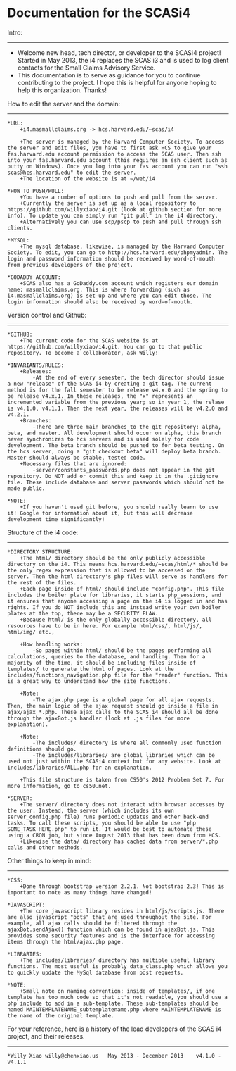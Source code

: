 Documentation for the SCASi4
=====

Intro: 
_____
* Welcome new head, tech director, or developer to the SCASi4 project! Started in May 2013, the i4 replaces the SCAS i3 and is used to log client contacts for the Small Claims Advisory Service. 
* This documentation is to serve as guidance for you to continue contributing to the project. I hope this is helpful for anyone hoping to help this organization. Thanks!

How to edit the server and the domain:
_____
	*URL: 
		+i4.masmallclaims.org -> hcs.harvard.edu/~scas/i4
	
		+The server is managed by the Harvard Computer Society. To access the server and edit files, you have to first ask HCS to give your fas.harvard.edu account permission to access the SCAS user. Then ssh into your fas.harvard.edu account (this requires an ssh client such as putty on Windows). Once you log into your fas account you can run "ssh scas@hcs.harvard.edu" to edit the server. 
		+The location of the website is at ~/web/i4

	*HOW TO PUSH/PULL: 
		+You have a number of options to push and pull from the server. 
		+Currently the server is set up as a local repository to https://github.com/willyxiao/i4.git (look at github section for more info). To update you can simply run "git pull" in the i4 directory. 
		+Alternatively you can use scp/pscp to push and pull through ssh clients. 

	*MYSQL: 
		+The mysql database, likewise, is managed by the Harvard Computer Society. To edit, you can go to http://hcs.harvard.edu/phpmyadmin. The login and password information should be received by word-of-mouth from previous developers of the project.

	*GODADDY ACCOUNT: 
		+SCAS also has a GoDaddy.com account which registers our domain name: masmallclaims.org. This is where forwarding (such as i4.masmallclaims.org) is set-up and where you can edit those. The login information should also be received by word-of-mouth.

Version control and Github:
_____
	*GITHUB: 
		+The current code for the SCAS website is at https://github.com/willyxiao/i4.git. You can go to that public repository. To become a collaborator, ask Willy!

	*INVARIANTS/RULES: 
		+Releases: 
			-At the end of every semester, the tech director should issue a new "release" of the SCAS i4 by creating a git tag. The current method is for the fall semester to be release v4.x.0 and the spring to be release v4.x.1. In these releases, the "x" represents an incremented variable from the previous year; so in year 1, the relase is v4.1.0, v4.1.1. Then the next year, the releases will be v4.2.0 and v4.2.1. 
		+Branches: 
			-There are three main branches to the git repository: alpha, beta, and master. All development should occur on alpha, this branch never synchronizes to hcs servers and is used solely for code development. The beta branch should be pushed to for beta testing. On the hcs server, doing a "git checkout beta" will deploy beta branch. Master should always be stable, tested code. 
		+Necessary files that are ignored:
			-server/constants_passwords.php does not appear in the git repository. Do NOT add or commit this and keep it in the .gitignore file. These include database and server passwords which should not be made public.

	*NOTE: 
		+If you haven't used git before, you should really learn to use it! Google for information about it, but this will decrease development time significantly!

Structure of the i4 code: 
_____
	*DIRECTORY STRUCTURE: 
		+The html/ directory should be the only publicly accessible directory on the i4. This means hcs.harvard.edu/~scas/html/* should be the only regex expression that is allowed to be accessed on the server. Then the html directory's php files will serve as handlers for the rest of the files. 
		+Each page inside of html/ should include "config.php". This file includes the boiler plate for libraries, it starts php_sessions, and it ensures that anyone accessing a page on the i4 is logged in and has rights. If you do NOT include this and instead write your own boiler plates at the top, there may be a SECURITY FLAW.
		+Because html/ is the only globally accessible directory, all resources have to be in here. For example html/css/, html/js/, html/img/ etc., 
		
		+How handling works: 
			-So pages within html/ should be the pages performing all calculations, queries to the database, and handling. Then for a majority of the time, it should be including files inside of templates/ to generate the html of pages. Look at the includes/functions_navigation.php file for the "render" function. This is a great way to understand how the site functions. 

		+Note: 
			-The ajax.php page is a global page for all ajax requests. Then, the main logic of the ajax request should go inside a file in ajax/ajax_*.php. These ajax calls to the SCAS i4 should all be done through the ajaxBot.js handler (look at .js files for more explanation).

		+Note: 
			-The includes/ directory is where all commonly used function definitions should go. 
			-The includes/libraries/ are global libraries which can be used not just within the SCASi4 context but for any website. Look at includes/libraries/ALL.php for an explanation.

		+This file structure is taken from CS50's 2012 Problem Set 7. For more information, go to cs50.net. 
		
	*SERVER:
		+The server/ directory does not interact with browser accesses by the user. Instead, the server (which includes its own server_config.php file) runs periodic updates and other back-end tasks. To call these scripts, you should be able to use "php SOME_TASK_HERE.php" to run it. It would be best to automate these using a CRON job, but since August 2013 that has been down from HCS.
		+Likewise the data/ directory has cached data from server/*.php calls and other methods.
		
Other things to keep in mind: 
_____
	*CSS: 
		+Done through bootstrap version 2.2.1. Not bootstrap 2.3! This is important to note as many things have changed!

	*JAVASCRIPT: 
		+The core javascript library resides in html/js/scripts.js. There are also javascript "bots" that are used throughout the site. For example, all ajax calls should be filtered through the ajaxBot.sendAjax() function which can be found in ajaxBot.js. This provides some security features and is the interface for accessing items through the html/ajax.php page.
		
	*LIBRARIES:
		+The includes/libraries/ directory has multiple useful library functions. The most useful is probably data_class.php which allows you to quickly update the MySql database from post requests.
		
	*NOTE: 
		+Small note on naming convention: inside of templates/, if one template has too much code so that it's not readable, you should use a php include to add in a sub-template. These sub-templates should be named MAINTEMPLATENAME_subtemplatename.php where MAINTEMPLATENAME is the name of the original template.

For your reference, here is a history of the lead developers of the SCAS i4 project, and their releases. 
_____
	*Willy Xiao	willy@chenxiao.us	May 2013 - December 2013	v4.1.0 - v4.1.1
	